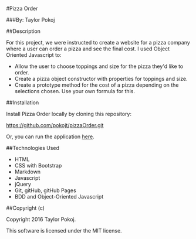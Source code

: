 #Pizza Order

###By: Taylor Pokoj

##Description

For this project, we were instructed to create a website for a pizza company where a user can order a pizza and see the final cost. I used Object Oriented Javascript to:

- Allow the user to choose toppings and size for the pizza they'd like to order.
- Create a pizza object constructor with properties for toppings and size.
- Create a prototype method for the cost of a pizza depending on the selections chosen. Use your own formula for this.


##Installation

Install Pizza Order locally by cloning this repository:

https://github.com/pokojt/pizzaOrder.git

Or, you can run the application [here](http://pokojt.github.io/pizzaOrder).

##Technologies Used

- HTML
- CSS with Bootstrap
- Markdown
- Javascript
- jQuery
- Git, gitHub, gitHub Pages
- BDD and Object-Oriented Javascript

##Copyright (c)

 Copyright 2016 Taylor Pokoj.

 This software is licensed under the MIT license.
